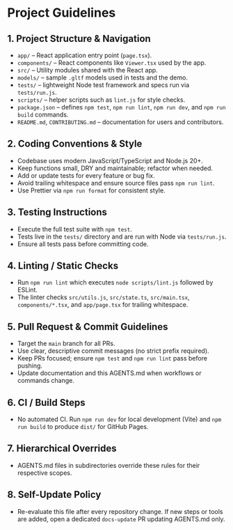 # Project Guidelines

## 1. Project Structure & Navigation
- `app/` – React application entry point (`page.tsx`).
- `components/` – React components like `Viewer.tsx` used by the app.
- `src/` – Utility modules shared with the React app.
- `models/` – sample `.gltf` models used in tests and the demo.
- `tests/` – lightweight Node test framework and specs run via `tests/run.js`.
- `scripts/` – helper scripts such as `lint.js` for style checks.
- `package.json` – defines `npm test`, `npm run lint`, `npm run dev`, and `npm run build` commands.
- `README.md`, `CONTRIBUTING.md` – documentation for users and contributors.

## 2. Coding Conventions & Style
- Codebase uses modern JavaScript/TypeScript and Node.js 20+.
- Keep functions small, DRY and maintainable; refactor when needed.
- Add or update tests for every feature or bug fix.
- Avoid trailing whitespace and ensure source files pass `npm run lint`.
- Use Prettier via `npm run format` for consistent style.

## 3. Testing Instructions
- Execute the full test suite with `npm test`.
- Tests live in the `tests/` directory and are run with Node via `tests/run.js`.
- Ensure all tests pass before committing code.

## 4. Linting / Static Checks
- Run `npm run lint` which executes `node scripts/lint.js` followed by ESLint.
- The linter checks `src/utils.js`, `src/state.ts`, `src/main.tsx`, `components/*.tsx`, and `app/page.tsx` for trailing whitespace.

## 5. Pull Request & Commit Guidelines
- Target the `main` branch for all PRs.
- Use clear, descriptive commit messages (no strict prefix required).
- Keep PRs focused; ensure `npm test` and `npm run lint` pass before pushing.
- Update documentation and this AGENTS.md when workflows or commands change.

## 6. CI / Build Steps
- No automated CI. Run `npm run dev` for local development (Vite) and `npm run build` to produce `dist/` for GitHub Pages.

## 7. Hierarchical Overrides
- AGENTS.md files in subdirectories override these rules for their respective scopes.

## 8. Self-Update Policy
- Re-evaluate this file after every repository change. If new steps or tools are added, open a dedicated `docs-update` PR updating AGENTS.md only.
